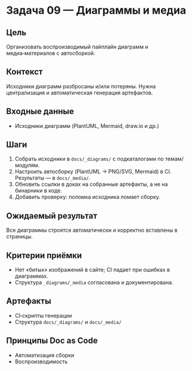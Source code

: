 # Задача 09 — Диаграммы и медиа

## Цель
Организовать воспроизводимый пайплайн диаграмм и медиа‑материалов с автосборкой.

## Контекст
Исходники диаграмм разбросаны и/или потеряны. Нужна централизация и автоматическая генерация артефактов.

## Входные данные
- Исходники диаграмм (PlantUML, Mermaid, draw.io и др.)

## Шаги
1. Собрать исходники в `docs/_diagrams/` с подкаталогами по темам/модулям.
2. Настроить автосборку (PlantUML → PNG/SVG, Mermaid) в CI. Результаты — в `docs/_media/`.
3. Обновить ссылки в доках на собранные артефакты, а не на бинарники в коде.
4. Добавить проверку: поломка исходника ломает сборку.

## Ожидаемый результат
Все диаграммы строятся автоматически и корректно вставлены в страницы.

## Критерии приёмки
- Нет «битых» изображений в сайте; CI падает при ошибках в диаграммах.
- Структура `_diagrams/_media` согласована и документирована.

## Артефакты
- CI‑скрипты генерации
- Структура `docs/_diagrams/` и `docs/_media/`

## Принципы Doc as Code
- Автоматизация сборки
- Воспроизводимость
